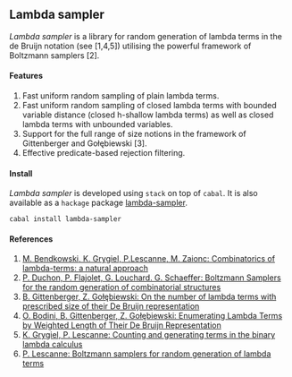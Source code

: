 Lambda sampler
---------------

*Lambda sampler* is a library for random generation of lambda terms in the de
Bruijn notation (see [1,4,5]) utilising the powerful framework of Boltzmann
samplers [2].

#### Features
1. Fast uniform random sampling of plain lambda terms.
2. Fast uniform random sampling of closed lambda terms with bounded variable
   distance (closed h-shallow lambda terms) as well as closed lambda terms with
   unbounded variables.
3. Support for the full range of size notions in the framework of Gittenberger
   and Gołębiewski [3].
4. Effective predicate-based rejection filtering.

#### Install
*Lambda sampler* is developed using `stack` on top of `cabal`.  It is also
available as a `hackage` package [lambda-sampler](https://hackage.haskell.org/package/lambda-sampler).

```
cabal install lambda-sampler
```

#### References
1. [M. Bendkowski, K. Grygiel, P.Lescanne, M. Zaionc: Combinatorics of
   lambda-terms: a natural approach](https://arxiv.org/abs/1609.07593)
2. [P. Duchon, P. Flajolet, G. Louchard. G. Schaeffer: Boltzmann Samplers for
   the random generation of combinatorial
structures](http://algo.inria.fr/flajolet/Publications/DuFlLoSc04.pdf)
3. [B. Gittenberger, Z. Gołębiewski: On the number of lambda terms with
   prescribed size of their De Bruijn
representation](https://arxiv.org/abs/1509.06139)
4. [O. Bodini, B. Gittenberger, Z. Gołębiewski: Enumerating Lambda Terms by
   Weighted Length of Their De Bruijn
Representation](https://arxiv.org/abs/1707.02101)
5. [K. Grygiel, P. Lescanne: Counting and generating terms in the binary lambda
   calculus](https://arxiv.org/abs/1511.05334)
6. [P. Lescanne: Boltzmann samplers for random generation of lambda
   terms](https://arxiv.org/abs/1404.3875)
